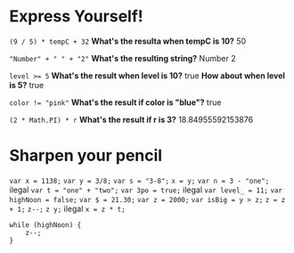 # Express Yourself!

`(9 / 5) * tempC + 32`
**What's the resulta when tempC is 10?**
50

`"Number" + " " + "2"`
**What's the resulting string?**
Number 2

`level >= 5`
**What's the result when level is 10?**
true
**How about when level is 5?**
true

`color != "pink"`
**What's the result if color is "blue"?**
true

`(2 * Math.PI) * r`
**What's the result if r is 3?**
18.84955592153876

# Sharpen your pencil

`var x = 1138;`
`var y = 3/8;`
`var s = "3-8";`
`x = y;`
`var n = 3 - "one";` ilegal
`var t = "one" + "two";`
`var 3po = true;` ilegal
`var level_ = 11;`
`var highNoon = false;`
`var $ = 21.30;`
`var z = 2000;`
`var isBig = y > z;`
`z = z + 1;`
`z--;`
`z y;` ilegal
`x = z * t;`
```
while (highNoon) {
    z--;
}
```